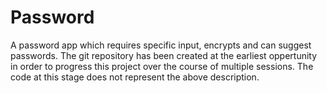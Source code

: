 # Password
A password app which requires specific input, encrypts and can suggest passwords.
The git repository has been created at the earliest oppertunity in order to progress this project over the course of multiple sessions. The code at this stage does not represent the above description. 

